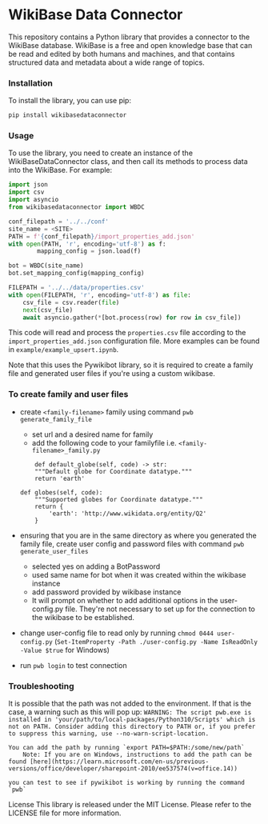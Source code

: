 # WikiBase Data Connector
This repository contains a Python library that provides a connector to the WikiBase database. WikiBase is a free and open knowledge base that can be read and edited by both humans and machines, and that contains structured data and metadata about a wide range of topics.

### Installation
To install the library, you can use pip:

```sh
pip install wikibasedataconnector
```
### Usage
To use the library, you need to create an instance of the WikiBaseDataConnector class, and then call its methods to process data into the WikiBase. For example:

```python
import json
import csv
import asyncio
from wikibasedataconnector import WBDC

conf_filepath = '../../conf'
site_name = <SITE>
PATH = f'{conf_filepath}/import_properties_add.json'
with open(PATH, 'r', encoding='utf-8') as f:
        mapping_config = json.load(f)

bot = WBDC(site_name)
bot.set_mapping_config(mapping_config)

FILEPATH = '../../data/properties.csv'
with open(FILEPATH, 'r', encoding='utf-8') as file:
    csv_file = csv.reader(file)
    next(csv_file)
    await asyncio.gather(*[bot.process(row) for row in csv_file])
```
This code will read and process the `properties.csv` file according to the `import_properties_add.json` configuration file. 
More examples can be found in `example/example_upsert.ipynb`.

Note that this uses the Pywikibot library, so it is required to create a family file and generated user files if you're using a custom wikibase.

### To create family and user files

* create `<family-filename>` family using command `pwb generate_family_file`
    - set url and a desired name for family
    - add the following code to your familyfile i.e. `<family-filename>_family.py`
    ```
        def default_globe(self, code) -> str:
        """Default globe for Coordinate datatype."""
        return 'earth'

    def globes(self, code):
        """Supported globes for Coordinate datatype."""
        return {
            'earth': 'http://www.wikidata.org/entity/Q2'
        }
    ```

* ensuring that you are in the same directory as where you generated the family file, create user config and password files with command `pwb generate_user_files`
    - selected yes on adding a BotPassword
    - used same name for bot when it was created within the wikibase instance
    - add password provided by wikibase instance
    - It will prompt on whether to add additional options in the user-config.py file. They're not necessary to set up for the connection to the wikibase to be established.

* change user-config file to read only by running `chmod 0444 user-config.py`
    (`Set-ItemProperty -Path ./user-config.py -Name IsReadOnly -Value $true` for Windows)

* run `pwb login` to test connection

### Troubleshooting

It is possible that the path was not added to the environment. If that is the case, a warning such as this will pop up:
    ```
        WARNING: The script pwb.exe is installed in 'your/path/to/local-packages/Python310/Scripts' which is not on PATH.
        Consider adding this directory to PATH or, if you prefer to suppress this warning, use --no-warn-script-location.
    ```

    You can add the path by running `export PATH=$PATH:/some/new/path` 
        Note: If you are on Windows, instructions to add the path can be found [here](https://learn.microsoft.com/en-us/previous-versions/office/developer/sharepoint-2010/ee537574(v=office.14))

    you can test to see if pywikibot is working by running the command `pwb`

License
This library is released under the MIT License. Please refer to the LICENSE file for more information.